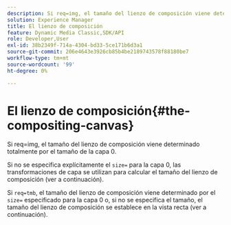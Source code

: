 ```yaml
---
description: Si req=img, el tamaño del lienzo de composición viene determinado totalmente por el tamaño de la capa 0.
solution: Experience Manager
title: El lienzo de composición
feature: Dynamic Media Classic,SDK/API
role: Developer,User
exl-id: 38b2349f-714a-4304-bd33-5ce171b6d3a1
source-git-commit: 206e4643e3926cb85b4be2189743578f88180be7
workflow-type: tm+mt
source-wordcount: '99'
ht-degree: 0%

---
```


# El lienzo de composición{#the-compositing-canvas}

Si req=img, el tamaño del lienzo de composición viene determinado totalmente por el tamaño de la capa 0.

Si no se especifica explícitamente el `size=` para la capa 0, las transformaciones de capa se utilizan para calcular el tamaño del lienzo de composición (ver a continuación).

Si `req=tmb`, el tamaño del lienzo de composición viene determinado por el `size=` especificado para la capa 0 o, si no se especifica el tamaño, el tamaño del lienzo de composición se establece en la vista recta (ver a continuación).

